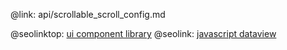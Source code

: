 @link: api/scrollable_scroll_config.md

@seolinktop: [ui component library](https://webix.com)
@seolink: [javascript dataview](https://webix.com/widget/dataview/)